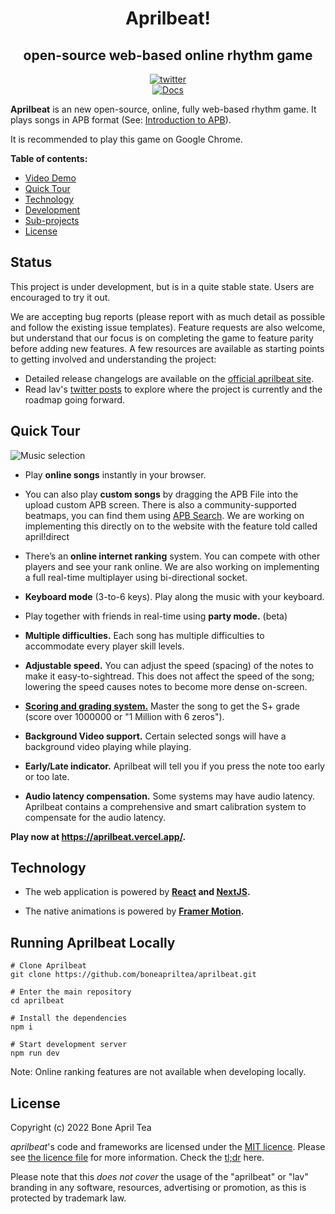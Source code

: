 <h1 align="center">Aprilbeat!</h1>

<h2 align="center">open-source web-based online rhythm game</h2>

<p align="center">
  <a href="https://twitter.com/bemusegame"><img src="https://img.shields.io/badge/twitter-@boneapriltea-blue.svg" alt="twitter" /></a>
  <br>
  <a href="https://bemuse.ninja/project"><img src="https://img.shields.io/badge/read%20the-docs-brightgreen.svg?style=flat" alt="Docs"></a>
</p>

**Aprilbeat** is an new open-source, online, fully web-based rhythm game. It plays songs in
APB format (See:
[Introduction to APB](https://boneapriltea.vercel.app/aprilbeat/apb)).

It is recommended to play this game on Google Chrome.

**Table of contents:**

<!-- toc -->

- [Video Demo](#video-demo)
- [Quick Tour](#quick-tour)
- [Technology](#technology)
- [Development](#development)
- [Sub-projects](#sub-projects)
- [License](#license)

<!-- tocstop -->

## Status

This project is under development, but is in a quite stable state. Users are encouraged to try it out.

We are accepting bug reports (please report with as much detail as possible and follow the existing issue templates). Feature requests are also welcome, but understand that our focus is on completing the game to feature parity before adding new features. A few resources are available as starting points to getting involved and understanding the project:

- Detailed release changelogs are available on the [official aprilbeat site](https://aprilbeat.vercel.app/home/changelog/lazer).
- Read lav's [twitter posts](https://twitter.com/lavablelavs) to explore where the project is currently and the roadmap going forward.

## Quick Tour

![Music selection](public/assets/music-selection.png)

- Play **online songs** instantly in your browser.

- You can also play **custom songs** by dragging the APB File into
  the upload custom APB screen. There is also a community-supported beatmaps, you can find them using
  [APB Search](http://apbsearch.vercel.app). We are working on implementing this directly on to the website with the feature told called april!direct

- There’s an **online internet ranking** system. You can compete with other
  players and see your rank online. We are also working on implementing a full real-time multiplayer using bi-directional socket.

- **Keyboard mode** (3-to-6 keys). Play along the music with your keyboard.

- Play together with friends in real-time using
  **party mode.** (beta)

- **Multiple difficulties.** Each song has multiple difficulties to accommodate
  every player skill levels.

- **Adjustable speed.** You can adjust the speed (spacing) of the notes to make
  it easy-to-sightread. This does not affect the speed of the song; lowering the
  speed causes notes to become more dense on-screen.

- [**Scoring and grading system.**](https://aprilbeatdocs.vercel.app/scoring-and-judgment)
  Master the song to get the S+ grade (score over 1000000 or "1 Million with 6 zeros").

- **Background Video support.** Certain selected songs will have a background video playing while playing.

- **Early/Late indicator.** Aprilbeat will tell you if you press the note too early
  or too late.

- **Audio latency compensation.** Some systems may have audio latency. Aprilbeat
  contains a comprehensive and smart calibration system to compensate for the audio latency.

**Play now at https://aprilbeat.vercel.app/.**

## Technology

- The web application is powered by **[React](https://facebook.github.io/react/)
  and [NextJS](https://nextjs.org/).**

- The native animations is powered by **[Framer Motion](https://www.framer.com/motion/).**

## Running Aprilbeat Locally

```
# Clone Aprilbeat
git clone https://github.com/boneapriltea/aprilbeat.git

# Enter the main repository
cd aprilbeat

# Install the dependencies
npm i

# Start development server
npm run dev
```

Note: Online ranking features are not available when developing locally.

## License

Copyright (c) 2022 Bone April Tea

_aprilbeat_'s code and frameworks are licensed under the [MIT licence](https://opensource.org/licenses/MIT). Please see [the licence file](LICENCE) for more information. Check the [tl;dr](https://tldrlegal.com/license/mit-license) here.

Please note that this _does not cover_ the usage of the "aprilbeat" or "lav" branding in any software, resources, advertising or promotion, as this is protected by trademark law.
